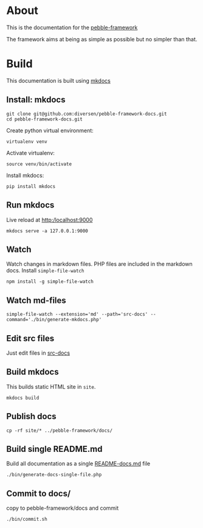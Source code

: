 # About 

This is the documentation for the [pebble-framework](https://github.com/diversen/pebble-framework)

The framework aims at being as simple as possible but no simpler than that. 

# Build

This documentation is built using [mkdocs](https://www.mkdocs.org/)

## Install: mkdocs

    git clone git@github.com:diversen/pebble-framework-docs.git
    cd pebble-framework-docs.git

Create python virtual environment:

    virtualenv venv

Activate virtualenv:

    source venv/bin/activate

Install mkdocs:

    pip install mkdocs

## Run mkdocs

Live reload at [http:/localhost:9000](http://localhost:9000)

    mkdocs serve -a 127.0.0.1:9000

## Watch

Watch changes in markdown files. PHP files are included in the markdown docs. 
Install `simple-file-watch`

    npm install -g simple-file-watch

## Watch md-files

    simple-file-watch --extension='md' --path='src-docs' --command='./bin/generate-mkdocs.php'

## Edit src files

Just edit files in [src-docs](src-docs)

## Build mkdocs

This builds static HTML site in `site`. 

    mkdocs build

## Publish docs

    cp -rf site/* ../pebble-framework/docs/ 

## Build single README.md

Build all documentation as a single [README-docs.md](README-docs.md) file

    ./bin/generate-docs-single-file.php

## Commit to docs/

copy to pebble-framework/docs and commit

    ./bin/commit.sh



